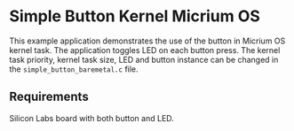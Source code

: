# Simple Button Kernel Micrium OS

This example application demonstrates the use of the button in Micrium OS kernel task. The application toggles LED on each button press. The kernel task priority, kernel task size, LED and button instance can be changed in the `simple_button_baremetal.c` file.

## Requirements

Silicon Labs board with both button and LED.